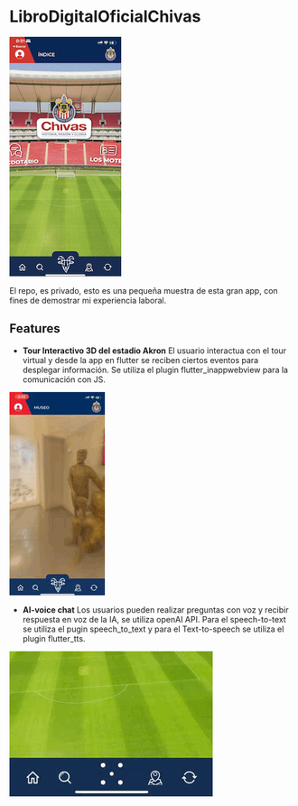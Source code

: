 # LibroDigitalOficialChivas
![AppInicioo](app_inicio.png)

El repo, es privado, esto es una pequeña muestra de esta gran app, con fines de demostrar mi experiencia laboral.

## Features
- **Tour Interactivo 3D del estadio Akron**
El usuario interactua con el tour virtual y desde la app en flutter se reciben ciertos eventos para desplegar información. Se utiliza el plugin flutter_inappwebview para la comunicación con JS.

![AppInteractive](interactive_3d.GIF)

- **AI-voice chat**
Los usuarios pueden realizar preguntas con voz y recibir respuesta en voz de la IA, se utiliza openAI API. Para el speech-to-text se utiliza el pugin speech_to_text y para el Text-to-speech se utiliza el plugin flutter_tts.

![AppInteractive](ai_chat.GIF)


